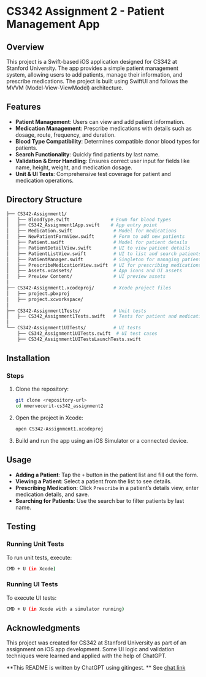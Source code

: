# CS342 Assignment 2 - Patient Management App

## Overview
This project is a Swift-based iOS application designed for CS342 at Stanford University. The app provides a simple patient management system, allowing users to add patients, manage their information, and prescribe medications. The project is built using SwiftUI and follows the MVVM (Model-View-ViewModel) architecture.

## Features
- **Patient Management**: Users can view and add patient information.
- **Medication Management**: Prescribe medications with details such as dosage, route, frequency, and duration.
- **Blood Type Compatibility**: Determines compatible donor blood types for patients.
- **Search Functionality**: Quickly find patients by last name.
- **Validation & Error Handling**: Ensures correct user input for fields like name, height, weight, and medication dosage.
- **Unit & UI Tests**: Comprehensive test coverage for patient and medication operations.

## Directory Structure
```bash
├── CS342-Assignment1/
│   ├── BloodType.swift               # Enum for blood types
│   ├── CS342_Assignment1App.swift    # App entry point
│   ├── Medication.swift               # Model for medications
│   ├── NewPatientFormView.swift       # Form to add new patients
│   ├── Patient.swift                  # Model for patient details
│   ├── PatientDetailView.swift        # UI to view patient details
│   ├── PatientListView.swift          # UI to list and search patients
│   ├── PatientManager.swift           # Singleton for managing patient data
│   ├── PrescribeMedicationView.swift  # UI for prescribing medications
│   ├── Assets.xcassets/               # App icons and UI assets
│   ├── Preview Content/               # UI preview assets
│
├── CS342-Assignment1.xcodeproj/       # Xcode project files
│   ├── project.pbxproj
│   ├── project.xcworkspace/
│
├── CS342-Assignment1Tests/            # Unit tests
│   ├── CS342_Assignment1Tests.swift   # Tests for patient and medication models
│
└── CS342-Assignment1UITests/          # UI tests
    ├── CS342_Assignment1UITests.swift  # UI test cases
    ├── CS342_Assignment1UITestsLaunchTests.swift
```

## Installation

### Steps
1. Clone the repository:
   ```sh
   git clone <repository-url>
   cd mmervecerit-cs342_assignment2
   ```
2. Open the project in Xcode:
   ```sh
   open CS342-Assignment1.xcodeproj
   ```
3. Build and run the app using an iOS Simulator or a connected device.

## Usage
- **Adding a Patient**: Tap the `+` button in the patient list and fill out the form.
- **Viewing a Patient**: Select a patient from the list to see details.
- **Prescribing Medication**: Click `Prescribe` in a patient’s details view, enter medication details, and save.
- **Searching for Patients**: Use the search bar to filter patients by last name.

## Testing
### Running Unit Tests
To run unit tests, execute:
```sh
CMD + U (in Xcode)
```
### Running UI Tests
To execute UI tests:
```sh
CMD + U (in Xcode with a simulator running)
```

## Acknowledgments
This project was created for CS342 at Stanford University as part of an assignment on iOS app development. Some UI logic and validation techniques were learned and applied with the help of ChatGPT.

**This README is written by ChatGPT using gitingest. ** See [chat link](https://chatgpt.com/share/679af71d-c5d0-8004-b8c6-bb22351f6175)

